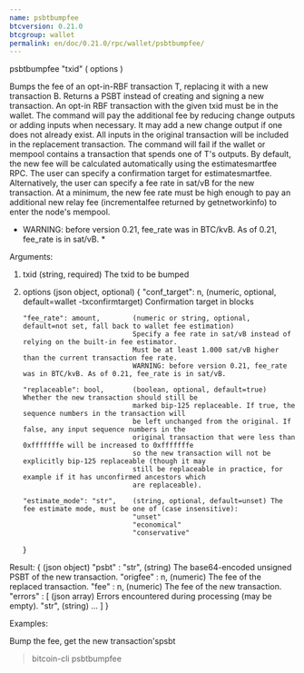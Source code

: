 ```yaml
---
name: psbtbumpfee
btcversion: 0.21.0
btcgroup: wallet
permalink: en/doc/0.21.0/rpc/wallet/psbtbumpfee/
---
```


psbtbumpfee "txid" ( options )

Bumps the fee of an opt-in-RBF transaction T, replacing it with a new transaction B.
Returns a PSBT instead of creating and signing a new transaction.
An opt-in RBF transaction with the given txid must be in the wallet.
The command will pay the additional fee by reducing change outputs or adding inputs when necessary.
It may add a new change output if one does not already exist.
All inputs in the original transaction will be included in the replacement transaction.
The command will fail if the wallet or mempool contains a transaction that spends one of T's outputs.
By default, the new fee will be calculated automatically using the estimatesmartfee RPC.
The user can specify a confirmation target for estimatesmartfee.
Alternatively, the user can specify a fee rate in sat/vB for the new transaction.
At a minimum, the new fee rate must be high enough to pay an additional new relay fee (incrementalfee
returned by getnetworkinfo) to enter the node's mempool.
* WARNING: before version 0.21, fee_rate was in BTC/kvB. As of 0.21, fee_rate is in sat/vB. *

Arguments:
1. txid                           (string, required) The txid to be bumped
2. options                        (json object, optional)
     {
       "conf_target": n,          (numeric, optional, default=wallet -txconfirmtarget) Confirmation target in blocks
                                  
       "fee_rate": amount,        (numeric or string, optional, default=not set, fall back to wallet fee estimation) 
                                  Specify a fee rate in sat/vB instead of relying on the built-in fee estimator.
                                  Must be at least 1.000 sat/vB higher than the current transaction fee rate.
                                  WARNING: before version 0.21, fee_rate was in BTC/kvB. As of 0.21, fee_rate is in sat/vB.
                                  
       "replaceable": bool,       (boolean, optional, default=true) Whether the new transaction should still be
                                  marked bip-125 replaceable. If true, the sequence numbers in the transaction will
                                  be left unchanged from the original. If false, any input sequence numbers in the
                                  original transaction that were less than 0xfffffffe will be increased to 0xfffffffe
                                  so the new transaction will not be explicitly bip-125 replaceable (though it may
                                  still be replaceable in practice, for example if it has unconfirmed ancestors which
                                  are replaceable).
                                  
       "estimate_mode": "str",    (string, optional, default=unset) The fee estimate mode, must be one of (case insensitive):
                                  "unset"
                                  "economical"
                                  "conservative"
     }

Result:
{                    (json object)
  "psbt" : "str",    (string) The base64-encoded unsigned PSBT of the new transaction.
  "origfee" : n,     (numeric) The fee of the replaced transaction.
  "fee" : n,         (numeric) The fee of the new transaction.
  "errors" : [       (json array) Errors encountered during processing (may be empty).
    "str",           (string)
    ...
  ]
}

Examples:

Bump the fee, get the new transaction'spsbt
> bitcoin-cli psbtbumpfee <txid>


